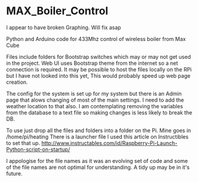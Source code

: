 # MAX_Boiler_Control

I appear to have broken Graphing. Will fix asap

Python and Arduino code for 433Mhz control of wireless boiler from Max Cube

Files include folders for Bootstrap switches which may or may not get used in the project. Web UI uses Bootstrap theme from the internet so a net connection is required. It may be possible to host the files locally on the RPi but I have not looked into this yet, This would probably speed up web page creation.

The config for the system is set up for my system but there is an Admin page that alows changing of most of the main settings. I need to add the weather location to that also. I am contemplating removing the variables from the database to a text file so making changes is less likely to break the DB.

To use just drop all the files and folders into a folder on the Pi. Mine goes in /home/pi/heating There is a launcher file I used this article on Instructibles to set that up. http://www.instructables.com/id/Raspberry-Pi-Launch-Python-script-on-startup/ 

I appologise for the file names as it was an evolving set of code and some of the file names are not optimal for understanding. A tidy up may be in it's future.
